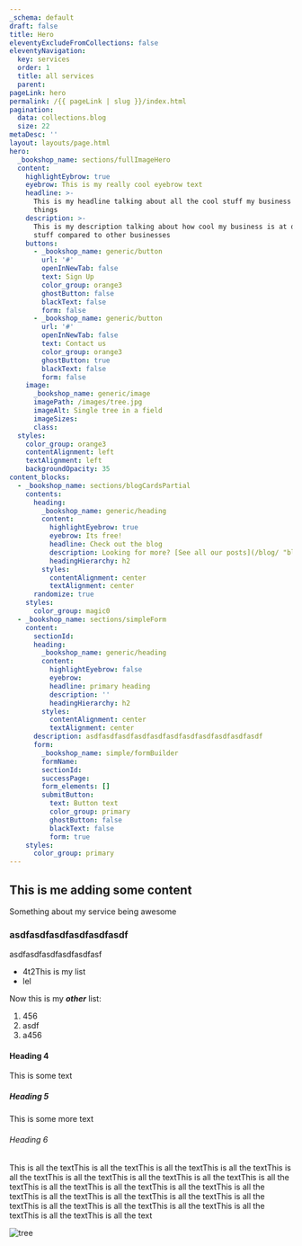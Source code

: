 ```yaml
---
_schema: default
draft: false
title: Hero
eleventyExcludeFromCollections: false
eleventyNavigation:
  key: services
  order: 1
  title: all services
  parent:
pageLink: hero
permalink: /{{ pageLink | slug }}/index.html
pagination:
  data: collections.blog
  size: 22
metaDesc: ''
layout: layouts/page.html
hero:
  _bookshop_name: sections/fullImageHero
  content:
    highlightEybrow: true
    eyebrow: This is my really cool eyebrow text
    headline: >-
      This is my headline talking about all the cool stuff my business does and
      things
    description: >-
      This is my description talking about how cool my business is at doing
      stuff compared to other businesses
    buttons:
      - _bookshop_name: generic/button
        url: '#'
        openInNewTab: false
        text: Sign Up
        color_group: orange3
        ghostButton: false
        blackText: false
        form: false
      - _bookshop_name: generic/button
        url: '#'
        openInNewTab: false
        text: Contact us
        color_group: orange3
        ghostButton: true
        blackText: false
        form: false
    image:
      _bookshop_name: generic/image
      imagePath: /images/tree.jpg
      imageAlt: Single tree in a field
      imageSizes:
      class:
  styles:
    color_group: orange3
    contentAlignment: left
    textAlignment: left
    backgroundOpacity: 35
content_blocks:
  - _bookshop_name: sections/blogCardsPartial
    contents:
      heading:
        _bookshop_name: generic/heading
        content:
          highlightEyebrow: true
          eyebrow: Its free!
          headline: Check out the blog
          description: Looking for more? [See all our posts](/blog/ "blog")
          headingHierarchy: h2
        styles:
          contentAlignment: center
          textAlignment: center
      randomize: true
    styles:
      color_group: magic0
  - _bookshop_name: sections/simpleForm
    content:
      sectionId:
      heading:
        _bookshop_name: generic/heading
        content:
          highlightEyebrow: false
          eyebrow:
          headline: primary heading
          description: ''
          headingHierarchy: h2
        styles:
          contentAlignment: center
          textAlignment: center
      description: asdfasdfasdfasdfasdfasdfasdfasdfasdfasdfasdf
      form:
        _bookshop_name: simple/formBuilder
        formName:
        sectionId:
        successPage:
        form_elements: []
        submitButton:
          text: Button text
          color_group: primary
          ghostButton: false
          blackText: false
          form: true
    styles:
      color_group: primary
---
```

## This is me adding some content

Something about my service being awesome

### asdfasdfasdfasdfasdfasdf

asdfasdfasdfasdfasdfasf

* 4t2This is my list
* lel

Now this is my ***other*** list:

1. 456
2. asdf
3. a456

#### Heading 4

This is some text

##### Heading 5

This is some more text

###### Heading 6

This is all the textThis is all the textThis is all the textThis is all the textThis is all the textThis is all the textThis is all the textThis is all the textThis is all the textThis is all the textThis is all the textThis is all the textThis is all the textThis is all the textThis is all the textThis is all the textThis is all the textThis is all the textThis is all the textThis is all the textThis is all the textThis is all the textThis is all the text

![tree](/images/tree.jpg "tasdfasdf")

&nbsp;
